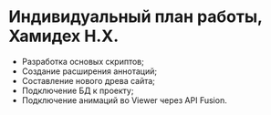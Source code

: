 # Индивидуальный план работы, Хамидех Н.Х.

- Разработка основых скриптов;
- Создание расширения аннотаций;
- Составление нового древа сайта;
- Подключение БД к проекту;
- Подключение анимаций во Viewer через API Fusion.